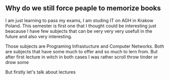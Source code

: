 ## Why do we still force peaple to memorize books

I am just learning to pass my exams, I am studing IT on AGH in Krakow Poland. This semester is first one that I thought could be interesting just beacause I have few subjects that can be very very very usefull in the future and also very interesting.  

Those subjects are Programing Infrastucture and Computer Networks. Both are subjects that have some much to offer and so much to lern from. But after first lecture in witch in both cases I was rather scroll throw tinder or drow some 

But firstly let's talk about lectures